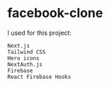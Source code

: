 # facebook-clone

I used for this project:

    Next.js
    Tailwind CSS
    Hero icons
    NextAuth.js
    Firebase
    React Firebase Hooks
